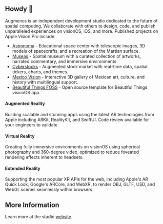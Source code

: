 ## Howdy 👋

Augmenos is an independent development studio dedicated to the future of spatial computing. We collaborate with others to design, code, and publish unparalleled experiences on visionOS, iOS, and more. Published projects on Apple Vision Pro include:

- [Astronoma](https://www.astronoma.app) - Educational space center with telescopic images, 3D models of spacecrafts, and a recreation of the Martian surface.
- [Museas](https://www.museas.com) - Spatial museum with a curated collection of artworks, narrated commentary, and immersive  environments.
- [Cyberstocks](https://www.augmenos.com/cyberstocks) - Augmented stock market with real-time data, spatial tickers, charts, and themes. 
- [Mexico Vision](https://www.augmenos.com/mexicovision) - Interactive 3D gallery of Mexican art, culture, and history with multilingual  support.
- [Beautiful Things FOSS](https://github.com/augmenos/BeautifulThingsFOSS) - Open source template for Beautiful Things visionOS app.

#### Augmented Reality
Building scalable and stunning apps using the latest AR technologies from Apple including ARKit, RealityKit, and SwiftUI. Code review available for your engineers to validate.

#### Virtual Reality
Creating fully immersive environments on visionOS using spherical photography and 360-degree video, optimized to reduce foveated rendering effects inherent to headsets.

#### Extended Reality
Supporting the most popular XR APIs for the web, including Apple's AR Quick Look, Google's ARCore, and WebXR, to render OBJ, GLTF, USD, and WebGL scenes seamlessly within browsers.

## More Information
Learn more at the studio [website](https://www.augmenos.com).
<!--

**Here are some ideas to get you started:**

🙋‍♀️ A short introduction - what is your organization all about?
🌈 Contribution guidelines - how can the community get involved?
👩‍💻 Useful resources - where can the community find your docs? Is there anything else the community should know?
🍿 Fun facts - what does your team eat for breakfast?
🧙 Remember, you can do mighty things with the power of [Markdown](https://docs.github.com/github/writing-on-github/getting-started-with-writing-and-formatting-on-github/basic-writing-and-formatting-syntax)
-->
